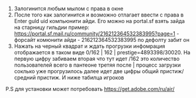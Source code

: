 1. Залогинится любым мылом с права в окне
2. После того как залогинится и возможно отлагает ввести с права в Enter guld uid компьюнити айди. Его можно на portal.sf взять зайда на старницу гильдии пример: https://portal.sf.mail.ru/community/216212364532383995?page=1 - форсайт комюнити айди - 216212364532383995 по дефолту забит он
3. Нажать на черный квадрат и ждать прогрузки инфомрация отображается в таком виде 0/162 | 162 | prestige=4893398/30020. На первую цифру забиваем вторая что тут идет /162 это количество пользователей всего в пантеоне третяя после | процесс загрузки соклько уже прогрузилось далее идет две цифры общий пристиж/средний пристиж. И ниже табилца игроков

P.S для установки может потребовать https://get.adobe.com/ru/air/